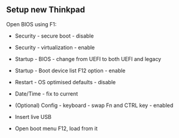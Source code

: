 ## Setup new Thinkpad

Open BIOS using F1:
* Security - secure boot - disable
* Security - virtualization - enable
* Startup - BIOS - change from UEFI to both UEFI and legacy
* Startup - Boot device list F12 option - enable
* Restart - OS optimised defaults - disable
* Date/Time - fix to current
* (Optional) Config - keyboard - swap Fn and CTRL key - enabled

* Insert live USB
* Open boot menu F12, load from it
